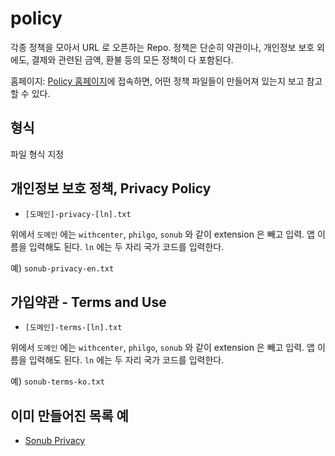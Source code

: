 # policy

각종 정책을 모아서 URL 로 오픈하는 Repo. 정책은 단순히 약관이나, 개인정보 보호 외에도, 결제와 관련된 금액, 환불 등의 모든 정책이 다 포함된다.

홈페이지: <a href="https://github.com/thruthesky/policy">Policy 홈페이지</a>에 접속하면, 어떤 정책 파일들이 만들어져 있는지 보고 참고 할 수 있다.

## 형식

파일 형식 지정

## 개인정보 보호 정책, Privacy Policy

- `[도메인]-privacy-[ln].txt`


위에서 `도메인` 에는 `withcenter`, `philgo`, `sonub` 와 같이 extension 은 빼고 입력. 앱 이름을 입력해도 된다.
`ln` 에는 두 자리 국가 코드를 입력한다.

예) `sonub-privacy-en.txt`
## 가입약관 - Terms and Use

- `[도메인]-terms-[ln].txt`

위에서 `도메인` 에는 `withcenter`, `philgo`, `sonub` 와 같이 extension 은 빼고 입력. 앱 이름을 입력해도 된다.
`ln` 에는 두 자리 국가 코드를 입력한다.

예) `sonub-terms-ko.txt`

## 이미 만들어진 목록 예

- <a href="./sonub-privacy-ko.txt">Sonub Privacy</a>

